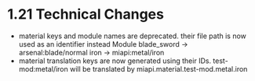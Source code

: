 # 1.21 Technical Changes
- material keys and module names are deprecated.
their file path is now used as an identifier instead
Module blade_sword -> arsenal:blade/normal
iron -> miapi:metal/iron
- material translation keys are now generated using their IDs.
test-mod:metal/iron will be translated by miapi.material.test-mod.metal.iron
